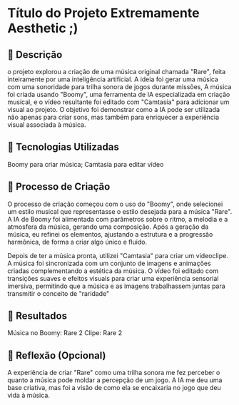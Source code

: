 # Título do Projeto Extremamente Aesthetic ;)

## 📒 Descrição
o projeto explorou a criação de uma música original chamada "Rare", feita inteiramente por uma inteligência artificial. A ideia foi gerar uma música com uma sonoridade para trilha sonora de jogos durante missões, A música foi criada usando "Boomy", uma ferramenta de IA especializada em criação musical, e o vídeo resultante foi editado com "Camtasia" para adicionar um visual ao projeto. O objetivo foi demonstrar como a IA pode ser utilizada não apenas para criar sons, mas também para enriquecer a experiência visual associada à música.


## 🤖 Tecnologias Utilizadas
Boomy para criar música;
Camtasia para editar vídeo

## 🧐 Processo de Criação
O processo de criação começou com o uso do "Boomy", onde selecionei um estilo musical que representasse o estilo desejada para a música "Rare". A IA de Boomy foi alimentada com parâmetros sobre o ritmo, a melodia e a atmosfera da música, gerando uma composição. Após a geração da música, eu refinei os elementos, ajustando a estrutura e a progressão harmônica, de forma a criar algo único e fluido.

Depois de ter a música pronta, utilizei "Camtasia" para criar um videoclipe. A música foi sincronizada com um conjunto de imagens e animações criadas complementando a estética da música. O vídeo foi editado com transições suaves e efeitos visuais para criar uma experiência sensorial imersiva, permitindo que a música e as imagens trabalhassem juntas para transmitir o conceito de "raridade" 


## 🚀 Resultados
Música no Boomy: Rare 2
Clipe: Rare 2

## 💭 Reflexão (Opcional)
A experiência de criar "Rare" como uma trilha sonora me fez perceber o quanto a música pode moldar a percepção de um jogo. A IA me deu uma base criativa, mas foi a visão de como ela se encaixaria no jogo que deu vida à música.
